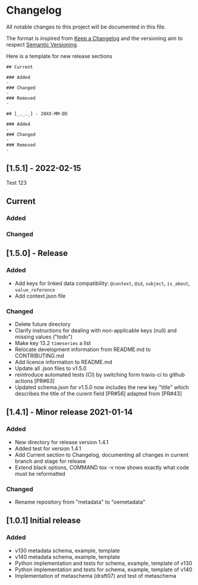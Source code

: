 # Changelog

All notable changes to this project will be documented in this file.

The format is inspired from [Keep a Changelog](http://keepachangelog.com/en/1.0.0/)
and the versioning aim to respect [Semantic Versioning](http://semver.org/spec/v2.0.0.html).

Here is a template for new release sections

```
## Current

### Added
-
### Changed
-
### Removed
-

## [_._._] - 20XX-MM-DD

### Added
-
### Changed
-
### Removed
-
```
## [1.5.1] - 2022-02-15
Test 123
## Current

### Added

### Changed

## [1.5.0] - Release 

### Added
- Add keys for linked data compatibility: ``@context``, ``@id``, ``subject``, ``is_about``, ``value_reference``
- Add context.json file 

### Changed
- Delete future directory
- Clarify instructions for dealing with non-applicable keys (null) and missing values ("todo")
- Make key 13.2 ``timeseries`` a list
- Relocate development information from README.md to CONTRIBUTING.md 
- Add licence information to README.md
- Update all .json files to v1.5.0
- reintroduce automated tests (CI) by switching form travis-ci to github actions [PR#63]
- Updated schema.json for v1.5.0 now includes the new key "title" which describes the title of the curent field [PR#56] adapted from [PR#43]

## [1.4.1] - Minor release 2021-01-14

### Added
- New directory for release version 1.4.1
- Added test for version 1.4.1
- Add Current section to Changelog, documenting all changes in current branch and stage for release
- Extend black options, COMMAND tox -v now shows exactly what code must be reformatted

### Changed
- Rename repository from "metadata" to "oemetadata"

## [1.0.1] Initial release

### Added

- v130 metadata schema, example, template
- v140 metadata schema, example, template
- Python implementation and tests for schema, example, template of v130
- Python implementation and tests for schema, example, template of v140
- Implementation of metaschema (draft07) and test of metaschema

